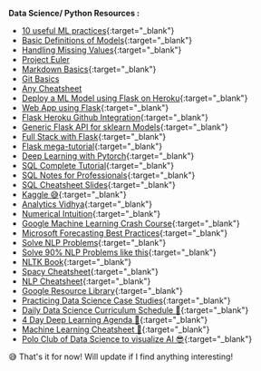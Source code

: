 ---
---
**Data Science/ Python Resources :**
* [10 useful ML practices](https://www.kdnuggets.com/2020/05/10-useful-machine-learning-practices-python-developers.html#.Xs_cIuA3Y_4.linkedin){:target="_blank"}
* [Basic Definitions of Models](https://blog.dataiku.com/machine-learning-explained-algorithms-are-your-friend){:target="_blank"}
* [Handling Missing Values](https://www.kdnuggets.com/2020/05/handnling-missing-values-statistical-modelling-prediction.html){:target="_blank"}
* [Project Euler](https://projecteuler.net/)
* [Markdown Basics](https://guides.github.com/pdfs/markdown-cheatsheet-online.pdf){:target="_blank"}
* [Git Basics](https://education.github.com/git-cheat-sheet-education.pdf)
* [Any Cheatsheet](https://cheatography.com/)
* [Deploy a ML Model using Flask on Heroku](https://blog.cambridgespark.com/deploying-a-machine-learning-model-to-the-web-725688b851c7){:target="_blank"}
* [Web App using Flask](https://www.freecodecamp.org/news/how-to-build-a-web-application-using-flask-and-deploy-it-to-the-cloud-3551c985e492/){:target="_blank"}
* [Flask Heroku Github Integration](https://scotch.io/@denisddesigner/flask-app-automatic-deploy-edit-from-github-to-herouku){:target="_blank"}
* [Generic Flask API for sklearn Models](https://towardsdatascience.com/a-flask-api-for-serving-scikit-learn-models-c8bcdaa41daa){:target="_blank"}
* [Full Stack with Flask](https://www.fullstackpython.com/flask.html){:target="_blank"}
* [Flask mega-tutorial](https://blog.miguelgrinberg.com/post/the-flask-mega-tutorial-part-i-hello-world){:target="_blank"}
* [Deep Learning with Pytorch](https://pytorch.org/assets/deep-learning/Deep-Learning-with-PyTorch.pdf){:target="_blank"}
* [SQL Complete Tutorial](https://mode.com/sql-tutorial/){:target="_blank"}
* [SQL Notes for Professionals](https://media-exp1.licdn.com/dms/document/C561FAQE3ybnUxx2uYg/feedshare-document-pdf-analyzed/0?e=1590638400&v=beta&t=wJwG_gyV1eFkoqq6u-ZXVm_thcyFsSLaqgDYM9AWiPI){:target="_blank"}
* [SQL Cheatsheet Slides](https://media-exp1.licdn.com/dms/document/C561FAQFDd-Wdnr-64A/feedshare-document-pdf-analyzed/0?e=1590638400&v=beta&t=5SVXHjXRLF_JTnax3yo0DS-NDajFIhZ5ZC5v_JvxFEI){:target="_blank"}
* [Kaggle 😅](https://www.kaggle.com/){:target="_blank"}
* [Analytics Vidhya](https://www.analyticsvidhya.com/){:target="_blank"}
* [Numerical Intuition](https://datasciencecareermap.com/2019/05/17/why-numerical-intuition-is-the-most-important-data-science-skill-i-screen-for/){:target="_blank"}
* [Google Machine Learning Crash Course](https://developers.google.com/machine-learning/crash-course){:target="_blank"}
* [Microsoft Forecasting Best Practices](https://microsoft.github.io/forecasting/){:target="_blank"}
* [Solve NLP Problems](https://towardsdatascience.com/a-practitioners-guide-to-natural-language-processing-part-i-processing-understanding-text-9f4abfd13e72){:target="_blank"}
* [Solve 90% NLP Problems like this](https://www.oreilly.com/content/how-to-solve-90-of-nlp-problems-a-step-by-step-guide/){:target="_blank"}
* [NLTK Book](https://www.nltk.org/book/){:target="_blank"}
* [Spacy Cheatsheet](https://www.datacamp.com/community/blog/spacy-cheatsheet){:target="_blank"}
* [NLP Cheatsheet](https://cheatography.com/murenei/cheat-sheets/natural-language-processing-with-python-and-nltk/){:target="_blank"}
* [Google Resource Library](https://techdevguide.withgoogle.com/resources/working-existing-code/?programming_languages=python#!){:target="_blank"}
* [Practicing Data Science Case Studies](https://cdn.oreillystatic.com/en/assets/1/event/292/Practicing%20data%20science_%20A%20collection%20of%20case%20studies%20Presentation.pdf){:target="_blank"}
* [Daily Data Science Curriculum Schedule 🦥](https://docs.google.com/spreadsheets/d/e/2PACX-1vSSmw9A7qihHws_jtltPz18WnA1zEW6bJH0G9YHiwCOwynnY4y7xfiQ4Pry4UPkOpoiVtw-s26eV7xN/pubhtml){:target="_blank"}
* [4 Day Deep Learning Agenda 🍕](https://docs.google.com/document/d/e/2PACX-1vQDhZIgIqFEwyWinAFPtKc_huiACF4Ze3lUr4xUyZuXXEsFB8vuUsw4U00ykaSamSLh1ViUGzj8ar4T/pub){:target="_blank"}
* [Machine Learning Cheatsheet 📃](https://stanford.edu/~shervine/teaching/cs-229/cheatsheet-machine-learning-tips-and-tricks){:target="_blank"}
* [Polo Club of Data Science to visualize AI 😎](https://poloclub.github.io/){:target="_blank"}

😅 That's it for now! Will update if I find anything interesting!
